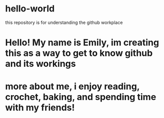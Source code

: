 # hello-world
this repository is for understanding the github workplace 
# Hello! My name is Emily, im creating this as a way to get to know github and its workings
# more about me, i enjoy reading, crochet, baking, and spending time with my friends!
